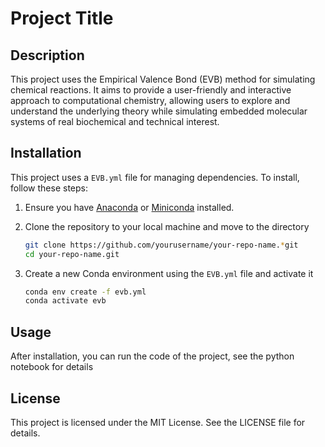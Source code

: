 # Project Title

## Description

This project uses the Empirical Valence Bond (EVB) method for simulating chemical reactions. It aims to provide a user-friendly and interactive approach to computational chemistry, allowing users to explore and understand the underlying theory while simulating embedded molecular systems of real biochemical and technical interest.

## Installation

This project uses a `EVB.yml` file for managing dependencies. To install, follow these steps:

1. Ensure you have [Anaconda](https://www.anaconda.com/products/distribution) or [Miniconda](https://docs.conda.io/en/latest/miniconda.html) installed.

2. Clone the repository to your local machine and move to the directory

    ```bash
    git clone https://github.com/yourusername/your-repo-name.*git
    cd your-repo-name.git


3. Create a new Conda environment using the `EVB.yml` file and activate it

    ```bash
    conda env create -f evb.yml
    conda activate evb

## Usage
After installation, you can run the code of the project, see the python notebook for details

## License
This project is licensed under the MIT License. See the LICENSE file for details.
